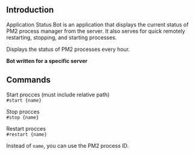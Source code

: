 ## Introduction

Application Status Bot is an application that displays the current status of PM2 process manager from the server. 
It also serves for quick remotely restarting, stopping, and starting processes.

Displays the status of PM2 processes every hour.

**Bot written for a specific server**
## Commands

Start procces (must include relative path)\
`#start {name}`

Stop procces\
`#stop {name}`

Restart procces\
`#restart {name}`

Instead of `name`, you can use the PM2 process ID.
